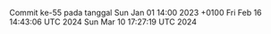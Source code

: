 Commit ke-55 pada tanggal Sun Jan 01 14:00 2023 +0100
Fri Feb 16 14:43:06 UTC 2024
Sun Mar 10 17:27:19 UTC 2024
